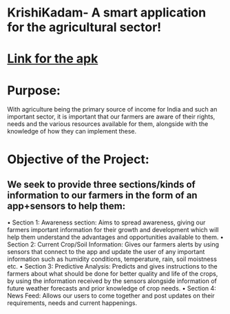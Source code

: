 # KrishiKadam- A smart application for the agricultural sector!

# [Link for the apk](https://drive.google.com/file/d/1CvHW1rY4m-wACEv9Zx8eudx_Re4VmLm5/view?usp=sharing)

# Purpose:
With agriculture being the primary source of income for India and such an important sector, it is important that our farmers are aware of their rights, needs and the various resources available for them, alongside with the knowledge of how they can implement these.

# Objective of the Project:
## We seek to provide three sections/kinds of information to our farmers in the form of an app+sensors to help them:
• Section 1: Awareness section: Aims to spread awareness, giving our farmers important
information for their growth and development which will help them understand the
advantages and opportunities available to them.
• Section 2: Current Crop/Soil Information: Gives our farmers alerts by using sensors that
connect to the app and update the user of any important information such as humidity
conditions, temperature, rain, soil moistness etc.
• Section 3: Predictive Analysis: Predicts and gives instructions to the farmers about what
should be done for better quality and life of the crops, by using the information received by
the sensors alongside information of future weather forecasts and prior knowledge of crop
needs.
• Section 4: News Feed: Allows our users to come together and post updates on their
requirements, needs and current happenings.
